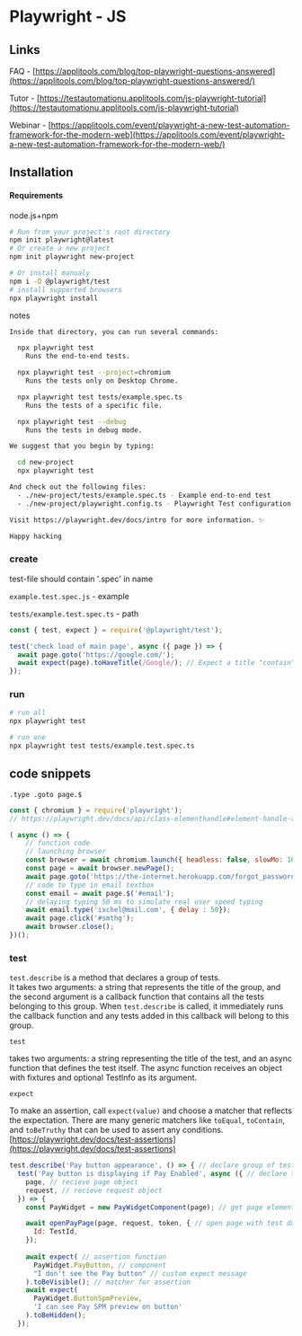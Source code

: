 # Playwright - JS

## Links

FAQ - [https://applitools.com/blog/top-playwright-questions-answered](https://applitools.com/blog/top-playwright-questions-answered/)

Tutor - [https://testautomationu.applitools.com/js-playwright-tutorial](https://testautomationu.applitools.com/js-playwright-tutorial)

Webinar - [https://applitools.com/event/playwright-a-new-test-automation-framework-for-the-modern-web](https://applitools.com/event/playwright-a-new-test-automation-framework-for-the-modern-web/)

## Installation

#### Requirements&#x20;

node.js+npm

```bash
# Run from your project's root directory
npm init playwright@latest
# Or create a new project
npm init playwright new-project

# Or install manualy 
npm i -D @playwright/test
# install supported browsers
npx playwright install
```

notes

```bash
Inside that directory, you can run several commands:

  npx playwright test
    Runs the end-to-end tests.

  npx playwright test --project=chromium
    Runs the tests only on Desktop Chrome.

  npx playwright test tests/example.spec.ts
    Runs the tests of a specific file.

  npx playwright test --debug
    Runs the tests in debug mode.

We suggest that you begin by typing:

  cd new-project
  npx playwright test

And check out the following files:
  - ./new-project/tests/example.spec.ts - Example end-to-end test
  - ./new-project/playwright.config.ts - Playwright Test configuration

Visit https://playwright.dev/docs/intro for more information. ✨

Happy hacking
```

### create

test-file should contain '.spec' in name

`example.test.spec.js` - example

`tests/example.test.spec.ts` - path

```javascript
const { test, expect } = require('@playwright/test');

test('check load of main page', async ({ page }) => {
  await page.goto('https://google.com/');
  await expect(page).toHaveTitle(/Google/); // Expect a title "contain" a substring
});
```

### run

```bash
# run all
npx playwright test

# run one
npx playwright test tests/example.test.spec.ts
```

## code snippets

`.type .goto page.$`

```javascript
const { chromium } = require('playwright');
// https://playwright.dev/docs/api/class-elementhandle#element-handle-type

( async () => {
    // function code
    // launching browser
    const browser = await chromium.launch({ headless: false, slowMo: 100});
    const page = await browser.newPage();
    await page.goto('https://the-internet.herokuapp.com/forgot_password');
    // code to type in email textbox
    const email = await page.$('#email');
    // delaying typing 50 ms to simulate real user speed typing
    await email.type('ixchel@mail.com', { delay : 50});
    await page.click('#smthg');
    await browser.close();
})();
```

### test

`test.describe` is a method that declares a group of tests. \
It takes two arguments: a string that represents the title of the group, and the second argument is a callback function that contains all the tests belonging to this group. When `test.describe` is called, it immediately runs the callback function and any tests added in this callback will belong to this group.

`test`

takes two arguments: a string representing the title of the test, and an async function that defines the test itself. The async function receives an object with fixtures and optional TestInfo as its argument.

`expect`

To make an assertion, call `expect(value)` and choose a matcher that reflects the expectation. There are many generic matchers like `toEqual`, `toContain`, and `toBeTruthy` that can be used to assert any conditions.\
[https://playwright.dev/docs/test-assertions](https://playwright.dev/docs/test-assertions)

```javascript
test.describe('Pay button appearance', () => { // declare group of tests
  test('Pay button is displaying if Pay Enabled', async ({ // declare test name
    page, // recieve page object
    request, // recieve request object
  }) => {
    const PayWidget = new PayWidgetComponent(page); // get page elements for test

    await openPayPage(page, request, token, { // open page with test data
      Id: TestId,
    });
    
    await expect( // assertion function
      PayWidget.PayButton, // component
      "I don't see the Pay button" // custom expect message
    ).toBeVisible(); // matcher for assertion 
    await expect(
      PayWidget.ButtonSpmPreview,
      'I can see Pay SPM preview on button'
    ).toBeHidden();
  });
```
